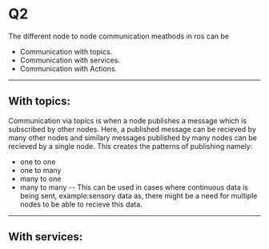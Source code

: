 # Q2
The different node to node communication meathods in ros can be
- Communication with topics.
- Communication with services.
- Communication with Actions.
---
## With topics:
Communication via topics is when a node publishes a message which 
is subscribed by other nodes.
Here, a published message can be recieved by many other nodes and similary 
messages published by many nodes can be recieved by a single node.
  This creates the patterns of publishing namely:
  - one to one
  - one to many
  - many to one
  - many to many
--
This can be used in cases where continuous data is being sent, example:sensory data
as, there might be a need for multiple nodes to be able to recieve this data.
---
## With services:

